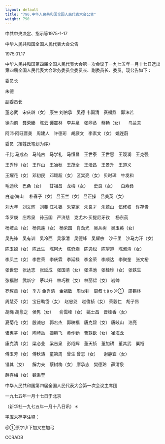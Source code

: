 ```yaml
---
layout: default
title: "790.中华人民共和国全国人民代表大会公告"
weight: 790
---
```


中共中央决定、指示等1975-1-17

中华人民共和国全国人民代表大会公告

1975.01.17

中华人民共和国第四届全国人民代表大会第一次会议于一九七五年一月十七日选出第四届全国人民代表大会常务委员会委员长、副委员长、委员。现公告如下：

委员长

朱德

副委员长

董必武　宋庆龄（女）    康生    刘伯承　吴德    韦国清　赛福鼎　郭沫若

徐向前　聂荣臻　陈云    谭震林　李井泉　张鼎丞　蔡畅（女）    　乌兰夫

阿沛·阿旺晋美　周建人　许德珩　胡厥文　李素文（女）    姚连蔚

委员（按姓氏笔划为序）

千比    马成杰　马纯古　马学礼　马恒昌　王世泰　王世惠　王观澜　王克强

王秀珍（女）    王作山　王冶秋　王茂全　王淦昌　王景升　王道义

王耀花（女）    邓初民　邓颖超（女）    区棠亮（女）    贝时璋　牛发和

毛迪秋　巴桑（女）    　甘祖昌　龙梅（女）    　史良（女）    　白寿彝

白迪·海山    　朴春子（女）    吕玉兰（女）    吕正操　吕美英（女）

刘大年　刘文辉　刘斐    江礼银　朱克家　朱良才　朱蕴山　伍修权　许存贵

华罗庚　庄希泉　孙玉国　严济慈　克尤木·买提尼牙孜    　杨东莼

杨坡兰（女）    杨佩莲（女）    杨荣国　肖劲光　吴从树　吴玉英（女）

吴先锋　吴有训　吴冷西　吴承清　吴德峰　吴耀宗　沙千里　沙马力汗（女）

陈玉娘（女）    陈此生　陈阿大　陈奇涵　陈逸松　陈望道　陈淑清（女）

李凤兰（女）    李世荣　李庆霖　李延禄　李金荣　李顺达　李聚奎　张文裕

张世忠　张达志　张延成　张国清（女）    张洪池　张桂珍（女）    张铁生

张福财　武新宇　茅以升　林巧稚（女）    林丽韫（女）    岩帅

罗叔章（女）    季方    金秀清　金祖敏　周世钊　周叔ｔāｏ＠①　周锡林

周慧芬（女）    宝日勒岱（女）　赵忠尧　赵俊祯（女）    荣毅仁　胡子昂

胡绳    胡愈之　侯隽（女）    　俞霭峰（女）    姚士昌　晋桂香（女）

夏菊花（女）    殷诚忠　郭宏杰　郭映福　唐克碧（女）    唐岐山　浩亮

诸惠芬（女）    陶峙岳　姬鹏飞　黄作勤　曹轶欧（女）    崔海龙

康克清（女）    梁必业　梁吉泉　彭绍辉　董天祯　董加耕　董其武　粟裕

傅玉芳（女）    傅秋涛　童第周　曾生    曾志（女）    　谢静宜（女）

错其（女）    　解力夫　蔡树梅（女）    廖承志　樊德玲　薛清泉

薛喜梅（女）    魏秉奎

中华人民共和国第四届全国人民代表大会第一次会议主席团

一九七五年一月十七日于北京

（新华社一九七五年一月十八日讯）＊

字库未存字注释：

＠①原字屮下加又左加弓

CCRADB


